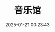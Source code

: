 ---
title: 音乐馆
date: 2025-01-21 00:23:43
type: music
aplayer: true
top_img: false
comments: false
aside: false
---